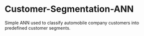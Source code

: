 # Customer-Segmentation-ANN
Simple ANN used to classify automobile company customers into predefined customer segments.
